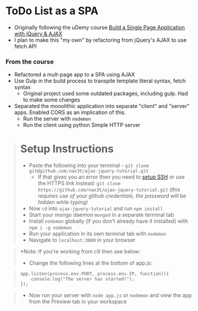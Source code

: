# ToDo List as a SPA
- Originally following the uDemy course [Build a Single Page Application with jQuery & AJAX](https://www.udemy.com/course/jquery-ajax/)
- I plan to make this "my own" by refactoring from jQuery's AJAX to use fetch API


### From the course
- Refactored a mult-page app to a SPA using AJAX
- Use Gulp in the build process to transpile template literal syntax, fetch syntax
  - Original project used some outdated packages, including gulp. Had to make some changes
- Separated the monolithic application into separate "client" and "server" apps. Enabled CORS as an implication of this.
  - Run the server with `nodemon`
  - Run the client using python Simple HTTP server 


> # Setup Instructions
>
>  - Paste the following into your terminal - `git clone git@github.com:nax3t/ajax-jquery-tutorial.git`
>     - If that gives you an error then you need to [setup SSH](https://help.github.com/articles/adding-a-new-ssh-key-to-your-github-account/) or use the HTTPS link instead: `git clone https://github.com/nax3t/ajax-jquery-tutorial.git` *(this requires use of your github credentials, the password will be hidden while typing)*
> - Now `cd` into `ajax-jquery-tutorial` and run `npm install`
> - Start your mongo daemon `mongod` in a separate terminal tab
> - Install `nodemon` globally (if you don't already have it installed) with `npm i -g nodemon`
> - Run your application in its own terminal tab with `nodemon`
> - Navigate to `localhost:3000` in your browser

> *Note: If you're working from c9 then see below:
> - Change the following lines at the bottom of app.js:

> ```JS
> app.listen(process.env.PORT, process.env.IP, function(){
>     console.log("The server has started!");
> });
> ```

> - Now run your server with `node app.js` or `nodemon` and view the app from the Preview tab in your workspace

